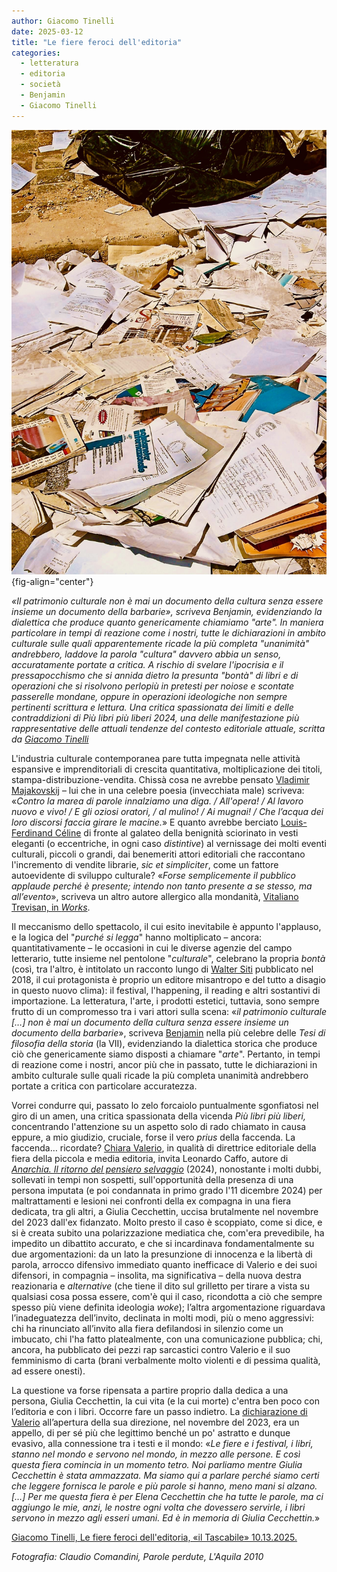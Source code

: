 ```yaml
---
author: Giacomo Tinelli
date: 2025-03-12
title: "Le fiere feroci dell'editoria"
categories:
  - letteratura
  - editoria
  - società
  - Benjamin
  - Giacomo Tinelli
---
```


![](images/parole_perdute.jpeg){fig-align="center"}

<em>«Il patrimonio culturale non è mai un documento della cultura senza essere insieme un documento della barbarie», scriveva Benjamin, evidenziando la dialettica che produce quanto genericamente chiamiamo "arte". In maniera particolare in tempi di reazione come i nostri, tutte le dichiarazioni in ambito culturale sulle quali apparentemente ricade la più completa "unanimità" andrebbero, laddove la parola "cultura" davvero abbia un senso, accuratamente portate a critica. A rischio di svelare l'ipocrisia e il pressapocchismo che si annida dietro la presunta "bontà" di libri e di operazioni che si risolvono perlopiù in pretesti per noiose e scontate passerelle mondane, oppure in operazioni ideologiche non sempre pertinenti scrittura e lettura. Una critica spassionata dei limiti e delle contraddizioni di Più libri più liberi 2024, una delle manifestazione più rappresentative delle attuali tendenze del contesto editoriale attuale, scritta da [Giacomo Tinelli](https://www.iltascabile.com/author/giacomo-tinelli/)</em>

L'industria culturale contemporanea pare tutta impegnata nelle attività espansive e imprenditoriali di crescita quantitativa, moltiplicazione dei titoli, stampa-distribuzione-vendita. Chissà cosa ne avrebbe pensato [Vladimir Majakovskij](https://www.treccani.it/enciclopedia/vladimir-vladimirovic-majakovskij/?search=Majakovskij%2C%20Vladimir%20Vladimirovi%C4%8D%2F) – lui che in una celebre poesia (invecchiata male) scriveva: «*Contro la marea di parole innalziamo una diga. / All'opera! / Al lavoro nuovo e vivo! / E gli oziosi oratori, / al mulino! / Ai mugnai! / Che l’acqua dei loro discorsi faccia girare le macine.*» E quanto avrebbe berciato [Louis-Ferdinand Céline](https://www.treccani.it/enciclopedia/louis-ferdinand-celine/) di fronte al galateo della benignità sciorinato in vesti eleganti (o eccentriche, in ogni caso *distintive*) al vernissage dei molti eventi culturali, piccoli o grandi, dai benemeriti attori editoriali che raccontano l'incremento di vendite librarie, *sic et simpliciter*, come un fattore autoevidente di sviluppo culturale? «*Forse semplicemente il pubblico applaude perché è presente; intendo non tanto presente a se stesso, ma all’evento*», scriveva un altro autore allergico alla mondanità, [Vitaliano Trevisan, in *Works*](https://www.einaudi.it/catalogo-libri/narrativa-italiana/narrativa-italiana-contemporanea/works-vitaliano-trevisan-9788806254292/).

Il meccanismo dello spettacolo, il cui esito inevitabile è appunto l'applauso, e la logica del "*purché si legga*" hanno moltiplicato – ancora: quantitativamente – le occasioni in cui le diverse agenzie del campo letterario, tutte insieme nel pentolone "*culturale*", celebrano la propria *bontà* (così, tra l'altro, è intitolato un racconto lungo di [Walter Siti](https://www.treccani.it/enciclopedia/walter-siti/?search=Siti%2C%20Walter%2F) pubblicato nel 2018, il cui protagonista è proprio un editore misantropo e del tutto a disagio in questo nuovo clima): il festival, l'happening, il reading e altri sostantivi di importazione. La letteratura, l'arte, i prodotti estetici, tuttavia, sono sempre frutto di un compromesso tra i vari attori sulla scena: «*il patrimonio culturale \[…\] non è mai un documento della cultura senza essere insieme un documento della barbarie*», scriveva [Benjamin](https://www.treccani.it/enciclopedia/walter-benjamin/?search=Benjamin%2C%20Walter%2F) nella più celebre delle *Tesi di filosofia della storia* (la VII), evidenziando la dialettica storica che produce ciò che genericamente siamo disposti a chiamare "*arte*". Pertanto, in tempi di reazione come i nostri, ancor più che in passato, tutte le dichiarazioni in ambito culturale sulle quali ricade la più completa unanimità andrebbero portate a critica con particolare accuratezza.

Vorrei condurre qui, passato lo zelo forcaiolo puntualmente sgonfiatosi nel giro di un amen, una critica spassionata della vicenda *Più libri più liberi,* concentrando l'attenzione su un aspetto solo di rado chiamato in causa eppure, a mio giudizio, cruciale, forse il vero *prius* della faccenda. La faccenda… ricordate? [Chiara Valerio](https://www.treccani.it/enciclopedia/chiara-valerio/), in qualità di direttrice editoriale della fiera della piccola e media editoria, invita Leonardo Caffo, autore di [*Anarchia. Il ritorno del pensiero selvaggio*](https://www.raffaellocortina.it/scheda-libro/leonardo-caffo/anarchia-9788832856279-4338.html) (2024), nonostante i molti dubbi, sollevati in tempi non sospetti, sull'opportunità della presenza di una persona imputata (e poi condannata in primo grado l'11 dicembre 2024) per maltrattamenti e lesioni nei confronti della ex compagna in una fiera dedicata, tra gli altri, a Giulia Cecchettin, uccisa brutalmente nel novembre del 2023 dall'ex fidanzato. Molto presto il caso è scoppiato, come si dice, e si è creata subito una polarizzazione mediatica che, com'era prevedibile, ha impedito un dibattito accurato, e che si incardinava fondamentalmente su due argomentazioni: da un lato la presunzione di innocenza e la libertà di parola, arrocco difensivo immediato quanto inefficace di Valerio e dei suoi difensori, in compagnia – insolita, ma significativa – della nuova destra reazionaria e *alternative* (che tiene il dito sul grilletto per tirare a vista su qualsiasi cosa possa essere, com'è qui il caso, ricondotta a ciò che sempre spesso più viene definita ideologia *woke*); l’altra argomentazione riguardava l’inadeguatezza dell’invito, declinata in molti modi, più o meno aggressivi: chi ha rinunciato all’invito alla fiera defilandosi in silenzio come un imbucato, chi l'ha fatto platealmente, con una comunicazione pubblica; chi, ancora, ha pubblicato dei pezzi rap sarcastici contro Valerio e il suo femminismo di carta (brani verbalmente molto violenti e di pessima qualità, ad essere onesti).

La questione va forse ripensata a partire proprio dalla dedica a una persona, Giulia Cecchettin, la cui vita (e la cui morte) c'entra ben poco con l’editoria e con i libri. Occorre fare un passo indietro. La [dichiarazione di Valerio](https://www.ansa.it/sito/notizie/cultura/libri/approfondimenti/2023/11/21/ansapiu-libri-chiara-valerio-dedicata-a-giulia-cecchettin_3a71f2b4-f837-4e8f-9d68-a005abbb3f01.html) all’apertura della sua direzione, nel novembre del 2023, era un appello, di per sé più che legittimo benché un po' astratto e dunque evasivo, alla connessione tra i testi e il mondo: «*Le fiere e i festival, i libri, stanno nel mondo e servono nel mondo, in mezzo alle persone. E così questa fiera comincia in un momento tetro. Noi parliamo mentre Giulia Cecchettin è stata ammazzata. Ma siamo qui a parlare perché siamo certi che leggere fornisca le parole e più parole si hanno, meno mani si alzano. \[…\] Per me questa fiera è per Elena Cecchettin che ha tutte le parole, ma ci aggiungo le mie, anzi, le nostre ogni volta che dovessero servirle, i libri servono in mezzo agli esseri umani. Ed è in memoria di Giulia Cecchettin.*»

[Giacomo Tinelli, Le fiere feroci dell'editoria, «il Tascabile» 10.13.2025.](https://www.iltascabile.com/societa/fiere-feroci-editoria/)

<em>Fotografia: Claudio Comandini, Parole perdute, L'Aquila 2010</em>
